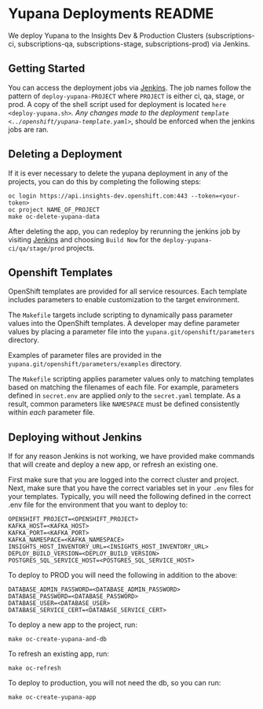 # Yupana Deployments README
We deploy Yupana to the Insights Dev & Production Clusters (subscriptions-ci, subscriptions-qa, subscriptions-stage, subscriptions-prod) via Jenkins.

## Getting Started

You can access the deployment jobs via [Jenkins](https://sonar-jenkins.rhev-ci-vms.eng.rdu2.redhat.com/). The job names follow the pattern of `deploy-yupana-PROJECT` where `PROJECT` is either ci, qa, stage, or prod. A copy of the shell script used for deployment is located `here <deploy-yupana.sh>`_.
Any changes made to the deployment `template <../openshift/yupana-template.yaml>`_, should be enforced when the jenkins jobs are ran.

## Deleting a Deployment

If it is ever necessary to delete the yupana deployment in any of the projects, you can do this by completing the following steps:

```
oc login https://api.insights-dev.openshift.com:443 --token=<your-token>
oc project NAME_OF_PROJECT
make oc-delete-yupana-data
```

After deleting the app, you can redeploy by rerunning the jenkins job by visiting [Jenkins](https://sonar-jenkins.rhev-ci-vms.eng.rdu2.redhat.com/) and choosing `Build Now` for the `deploy-yupana-ci/qa/stage/prod` projects.

## Openshift Templates

OpenShift templates are provided for all service resources. Each template includes parameters to enable customization to the target environment.

The `Makefile` targets include scripting to dynamically pass parameter values into the OpenShift templates. A developer may define parameter values by placing a parameter file into the `yupana.git/openshift/parameters` directory.

Examples of parameter files are provided in the `yupana.git/openshift/parameters/examples` directory.

The `Makefile` scripting applies parameter values only to matching templates based on matching the filenames of each file. For example, parameters defined in `secret.env` are applied *only* to the `secret.yaml` template. As a result, common parameters like `NAMESPACE` must be defined consistently within *each* parameter file.


## Deploying without Jenkins

If for any reason Jenkins is not working, we have provided make commands that will create and deploy a new app, or refresh an existing one.

First make sure that you are logged into the correct cluster and project. Next, make sure that you have the correct variables set in your `.env` files for your templates. Typically, you will need the following defined in the correct .env file for the environment that you want to deploy to:
```
OPENSHIFT_PROJECT=<OPENSHIFT_PROJECT>
KAFKA_HOST=<KAFKA_HOST>
KAFKA_PORT=<KAFKA_PORT>
KAFKA_NAMESPACE=<KAFKA_NAMESPACE>
INSIGHTS_HOST_INVENTORY_URL=<INSIGHTS_HOST_INVENTORY_URL>
DEPLOY_BUILD_VERSION=<DEPLOY_BUILD_VERSION>
POSTGRES_SQL_SERVICE_HOST=<POSTGRES_SQL_SERVICE_HOST>
```

To deploy to PROD you will need the following in addition to the above:
```
DATABASE_ADMIN_PASSWORD=<DATABASE_ADMIN_PASSWORD>
DATABASE_PASSWORD=<DATABASE_PASSWORD>
DATABASE_USER=<DATABASE_USER>
DATABASE_SERVICE_CERT=<DATABASE_SERVICE_CERT>
```

To deploy a new app to the project, run:
```
make oc-create-yupana-and-db
```

To refresh an existing app, run:
```
make oc-refresh
```

To deploy to production, you will not need the db, so you can run:
```
make oc-create-yupana-app
```